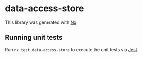 # data-access-store

This library was generated with [Nx](https://nx.dev).

## Running unit tests

Run `nx test data-access-store` to execute the unit tests via [Jest](https://jestjs.io).
